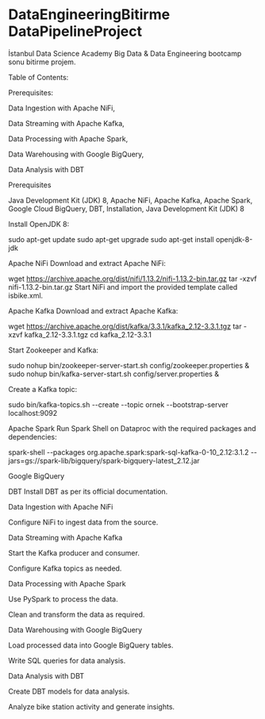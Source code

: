 # DataEngineeringBitirme DataPipelineProject
İstanbul Data Science Academy Big Data & Data Engineering bootcamp sonu bitirme projem.


Table of Contents:

Prerequisites:


Data Ingestion with Apache NiFi,

Data Streaming with Apache Kafka,

Data Processing with Apache Spark,

Data Warehousing with Google BigQuery,

Data Analysis with DBT



Prerequisites

Java Development Kit (JDK) 8,
Apache NiFi,
Apache Kafka,
Apache Spark,
Google Cloud BigQuery,
DBT,
Installation,
Java Development Kit (JDK) 8


Install OpenJDK 8:

sudo apt-get update
sudo apt-get upgrade
sudo apt-get install openjdk-8-jdk


Apache NiFi
Download and extract Apache NiFi:

wget https://archive.apache.org/dist/nifi/1.13.2/nifi-1.13.2-bin.tar.gz
tar -xzvf nifi-1.13.2-bin.tar.gz
Start NiFi and import the provided template called isbike.xml.


Apache Kafka
Download and extract Apache Kafka:

wget https://archive.apache.org/dist/kafka/3.3.1/kafka_2.12-3.3.1.tgz
tar -xzvf kafka_2.12-3.3.1.tgz
cd kafka_2.12-3.3.1


Start Zookeeper and Kafka:

sudo nohup bin/zookeeper-server-start.sh config/zookeeper.properties &
sudo nohup bin/kafka-server-start.sh config/server.properties &


Create a Kafka topic:

sudo bin/kafka-topics.sh --create --topic ornek --bootstrap-server localhost:9092


Apache Spark
Run Spark Shell on Dataproc with the required packages and dependencies:

spark-shell --packages org.apache.spark:spark-sql-kafka-0-10_2.12:3.1.2 --jars=gs://spark-lib/bigquery/spark-bigquery-latest_2.12.jar


Google BigQuery

DBT
Install DBT as per its official documentation.

Data Ingestion with Apache NiFi

Configure NiFi to ingest data from the source.

Data Streaming with Apache Kafka

Start the Kafka producer and consumer.

Configure Kafka topics as needed.

Data Processing with Apache Spark

Use PySpark to process the data.

Clean and transform the data as required.

Data Warehousing with Google BigQuery

Load processed data into Google BigQuery tables.

Write SQL queries for data analysis.

Data Analysis with DBT

Create DBT models for data analysis.

Analyze bike station activity and generate insights.







